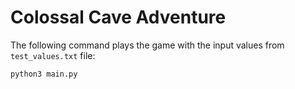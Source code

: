 # Colossal Cave Adventure

The following command plays the game with the input values from `test_values.txt` file:
```shell script
python3 main.py
```